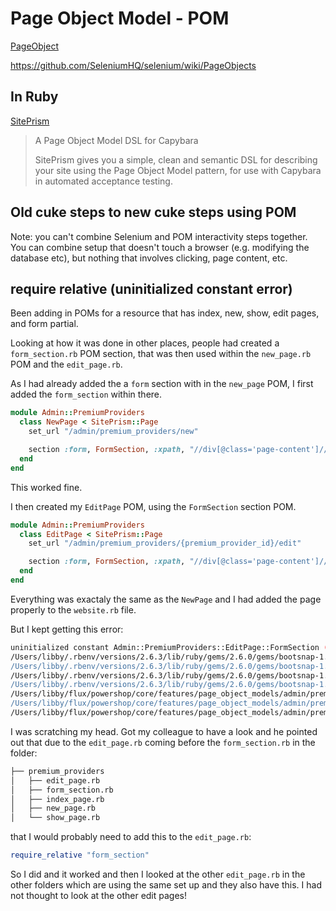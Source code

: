 # Page Object Model - POM

[PageObject](https://martinfowler.com/bliki/PageObject.html)

<https://github.com/SeleniumHQ/selenium/wiki/PageObjects>

## In Ruby

[SitePrism](https://github.com/natritmeyer/site_prism)

>A Page Object Model DSL for Capybara
>
>SitePrism gives you a simple, clean and semantic DSL for describing your site using the Page Object Model pattern, for use with Capybara in automated acceptance testing.

## Old cuke steps to new cuke steps using POM

Note: you can't combine Selenium and POM interactivity steps together. You can combine setup that doesn't touch a browser (e.g. modifying the database etc), but nothing that involves clicking, page content, etc.


## require relative (uninitialized constant error)

Been adding in POMs for a resource that has index, new, show, edit pages, and form partial.

Looking at how it was done in other places, people had created a `form_section.rb` POM section, that was then used within the `new_page.rb` POM and the `edit_page.rb`.

As I had already added the a `form` section with in the `new_page` POM, I first added the `form_section` within there.

```ruby
module Admin::PremiumProviders
  class NewPage < SitePrism::Page
    set_url "/admin/premium_providers/new"

    section :form, FormSection, :xpath, "//div[@class='page-content']//form"
  end
end
```

This worked fine.

I then created my `EditPage` POM, using the `FormSection` section POM.

```ruby
module Admin::PremiumProviders
  class EditPage < SitePrism::Page
    set_url "/admin/premium_providers/{premium_provider_id}/edit"

    section :form, FormSection, :xpath, "//div[@class='page-content']//form"
  end
end
```

Everything was exactaly the same as the `NewPage` and I had added the page properly to the `website.rb` file.

But I kept getting this error:

```bash
uninitialized constant Admin::PremiumProviders::EditPage::FormSection (NameError)
/Users/libby/.rbenv/versions/2.6.3/lib/ruby/gems/2.6.0/gems/bootsnap-1.3.2/lib/bootsnap/load_path_cache/core_ext/active_support.rb:74:in `block in load_missing_constant'
/Users/libby/.rbenv/versions/2.6.3/lib/ruby/gems/2.6.0/gems/bootsnap-1.3.2/lib/bootsnap/load_path_cache/core_ext/active_support.rb:8:in `without_bootsnap_cache'
/Users/libby/.rbenv/versions/2.6.3/lib/ruby/gems/2.6.0/gems/bootsnap-1.3.2/lib/bootsnap/load_path_cache/core_ext/active_support.rb:74:in `rescue in load_missing_constant'
/Users/libby/.rbenv/versions/2.6.3/lib/ruby/gems/2.6.0/gems/bootsnap-1.3.2/lib/bootsnap/load_path_cache/core_ext/active_support.rb:56:in `load_missing_constant'
/Users/libby/flux/powershop/core/features/page_object_models/admin/premium_providers/edit_page.rb:8:in `<class:EditPage>'
/Users/libby/flux/powershop/core/features/page_object_models/admin/premium_providers/edit_page.rb:5:in `<module:PremiumProviders>'
/Users/libby/flux/powershop/core/features/page_object_models/admin/premium_providers/edit_page.rb:4:in `<main>'
```

I was scratching my head. Got my colleague to have a look and he pointed out that due to the `edit_page.rb` coming before the `form_section.rb` in the folder:

```bash
├── premium_providers
│   ├── edit_page.rb
│   ├── form_section.rb
│   ├── index_page.rb
│   ├── new_page.rb
│   └── show_page.rb
```

that I would probably need to add this to the `edit_page.rb`:

```ruby
require_relative "form_section"
```

So I did and it worked and then I looked at the other `edit_page.rb` in the other folders which are using the same set up and they also have this. I had not thought to look at the other edit pages!
